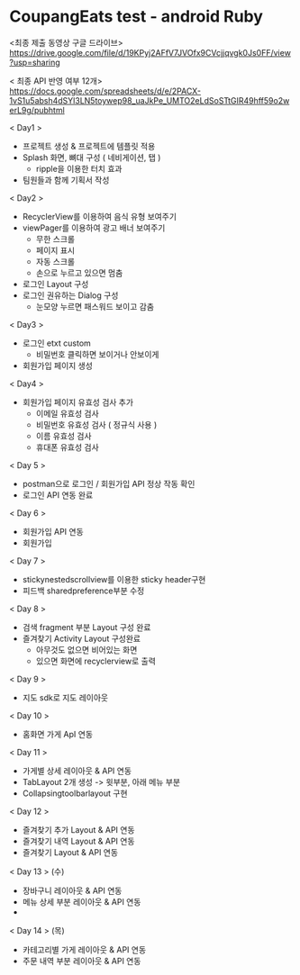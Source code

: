 # CoupangEats test - android Ruby

<최종 제출 동영상 구글 드라이브>      
https://drive.google.com/file/d/19KPyj2AFfV7JVOfx9CVcjjqvgk0Js0FF/view?usp=sharing


< 최종 API 반영 여부 12개>        
https://docs.google.com/spreadsheets/d/e/2PACX-1vS1u5absh4dSYl3LN5toywep98_uaJkPe_UMTO2eLdSoSTtGIR49hff59o2werL9g/pubhtml


< Day1 >
- 프로젝트 생성 & 프로젝트에 템플릿 적용
- Splash 화면, 뼈대 구성 ( 네비게이션, 탭 )
    - ripple을 이용한 터치 효과
- 팀원들과 함께 기획서 작성

< Day2 >
- RecyclerView를 이용하여 음식 유형 보여주기
- viewPager를 이용하여 광고 배너 보여주기
    - 무한 스크롤
    - 페이지 표시
    - 자동 스크롤
    - 손으로 누르고 있으면 멈춤
- 로그인 Layout 구성
- 로그인 권유하는 Dialog 구성
    - 눈모양 누르면 패스워드 보이고 감춤

< Day3 >
- 로그인 etxt custom
  - 비밀번호 클릭하면 보이거나 안보이게
- 회원가입 페이지 생성

< Day4 >
- 회원가입 페이지 유효성 검사 추가
  - 이메일 유효성 검사
  - 비밀번호 유효성 검사 ( 정규식 사용 )
  - 이름 유효성 검사
  - 휴대폰 유효성 검사

< Day 5 >
- postman으로 로그인 / 회원가입 API 정상 작동 확인
- 로그인 API 연동 완료

< Day 6 >
- 회원가입 API 연동
- 회원가입 

< Day 7 >
- stickynestedscrollview를 이용한 sticky header구현
- 피드백 sharedpreference부분 수정

< Day 8 >
- 검색 fragment 부분 Layout 구성 완료
- 즐겨찾기 Activity Layout 구성완료
  - 아무것도 없으면 비어있는 화면
  - 있으면 화면에 recyclerview로 출력
 
< Day 9 >
- 지도 sdk로 지도 레이아웃

< Day 10 >
- 홈화면 가게 ApI 연동

< Day 11 >
- 가게별 상세 레이아웃 & API 연동
- TabLayout 2개 생성 -> 윗부분, 아래 메뉴 부분
- Collapsingtoolbarlayout 구현

< Day 12 >
- 즐겨찾기 추가 Layout & API 연동 
- 즐겨찾기 내역 Layout & API 연동 
- 즐겨찾기  Layout & API 연동 

< Day 13 > (수)
- 장바구니 레이아웃 & API 연동
- 메뉴 상세 부분 레이아웃 & API 연동
- 
< Day 14 > (목)
- 카테고리별 가게 레이아웃 & API 연동
- 주문 내역 부분 레이아웃 & API 연동 


